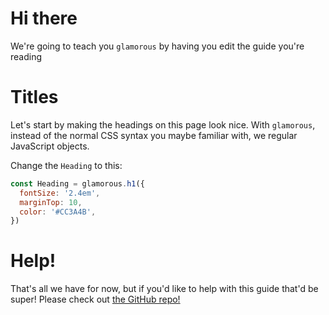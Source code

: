 # Hi there 

We're going to teach you `glamorous` by having you edit the guide you're reading 

# Titles

Let's start by making the headings on this page look nice. With `glamorous`, instead of the normal CSS syntax you maybe familiar with, we regular JavaScript objects.

Change the `Heading` to this:

```js
const Heading = glamorous.h1({
  fontSize: '2.4em',
  marginTop: 10,
  color: '#CC3A4B',
})
```

# Help!

That's all we have for now, but if you'd like to help with this guide that'd be super! Please check out [the GitHub repo!](https://github.com/kentcdodds/glamorous-website)